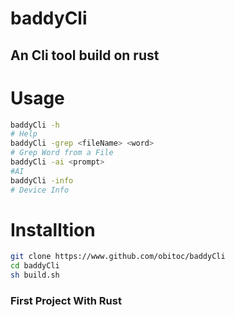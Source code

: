 # baddyCli
## An Cli tool build on rust 
# Usage
```sh
baddyCli -h
# Help
baddyCli -grep <fileName> <word>
# Grep Word from a File
baddyCli -ai <prompt>
#AI
baddyCli -info
# Device Info
```
# Installtion
```sh
git clone https://www.github.com/obitoc/baddyCli
cd baddyCli
sh build.sh
```
### First Project With Rust
